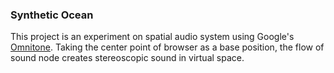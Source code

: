 ### Synthetic Ocean
This project is an experiment on spatial audio system using Google's [Omnitone](https://github.com/GoogleChrome/omnitone). Taking the center point of browser as a base position, the flow of sound node creates stereoscopic sound in virtual space.

